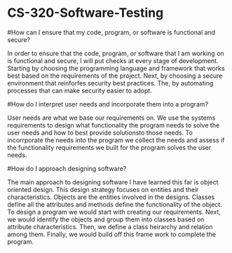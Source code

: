 # CS-320-Software-Testing

#How can I ensure that my code, program, or software is functional and secure?

In order to ensure that the code, program, or software that I am working on is functional and secure, I will put checks at every stage of development. Starting by choosing the programming language and framework that works best based on the requirements of the project. Next, by choosing a secure environment that reinforfes security best practices. The, by automating processes that can make security easier to adopt.

#How do I interpret user needs and incorporate them into a program?

User needs are what we base our requirements on. We use the systems requirements to design what functionality the program needs to solve the user needs and how to best provide solutionsto those needs. To incorrporate the needs into the program we collect the needs and assess if the functionality requirements we built for the program solves the user needs.

#How do I approach designing software?

The main approach to designing software I have learned this far is object oriented design. This design strategy focuses on entities and their characteristics. Objects are the entities involved in the designs. Classes define all the attributes and methods define the functionality of the object. To design a program we would start with creating our requirements. Next, we would identify the objects and group them into classes based on attribute characteristics. Then, we define a class heirarchy and relation among them. Finally, we would build off this frame work to complete the program. 
